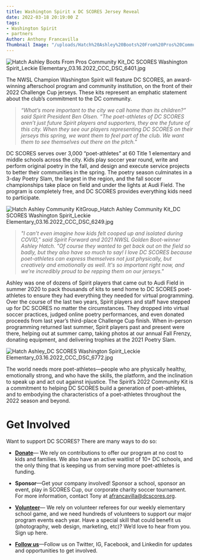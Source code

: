 ```yaml
---
title: Washington Spirit x DC SCORES Jersey Reveal
date: 2022-03-18 20:19:00 Z
tags:
- Washington Spirit
- partners
Author: Anthony Francavilla
Thumbnail Image: "/uploads/Hatch%20Ashley%20Boots%20From%20Pros%20Community%20Kit_DC%20SCORES%20Washington%20Spirit_Leckie%20Elementary_03.16.2022_CCC_DSC_6401.jpg"
---
```


![Hatch Ashley Boots From Pros Community Kit_DC SCORES Washington Spirit_Leckie Elementary_03.16.2022_CCC_DSC_6401.jpg](/uploads/Hatch%20Ashley%20Boots%20From%20Pros%20Community%20Kit_DC%20SCORES%20Washington%20Spirit_Leckie%20Elementary_03.16.2022_CCC_DSC_6401.jpg)

The NWSL Champion Washington Spirit will feature DC SCORES, an award-winning afterschool program and community institution, on the front of their 2022 Challenge Cup jerseys. These kits represent an emphatic statement about the club’s commitment to the DC community.





> *“What’s more important to the city we call home than its children?” said Spirit President Ben Olsen. “The poet-athletes of DC SCORES aren’t just future Spirit players and supporters, they are the future of this city. When they see our players representing DC SCORES on their jerseys this spring, we want them to feel part of the club. We want them to see themselves out there on the pitch.”*

DC SCORES serves over 3,000 “poet-athletes” at 60 Title 1 elementary and middle schools across the city. Kids play soccer year round, write and perform original poetry in the fall, and design and execute service projects to better their communities in the spring. The poetry season culminates in a 3-day Poetry Slam, the largest in the region, and the fall soccer championships take place on field and under the lights at Audi Field. The program is completely free, and DC SCORES provides everything kids need to participate.

![Hatch Ashley Community KitGroup_Hatch Ashley Community Kit_DC SCORES Washington Spirit_Leckie Elementary_03.16.2022_CCC_DSC_6249.jpg](/uploads/Hatch%20Ashley%20Community%20KitGroup_Hatch%20Ashley%20Community%20Kit_DC%20SCORES%20Washington%20Spirit_Leckie%20Elementary_03.16.2022_CCC_DSC_6249.jpg)

> *"I can’t even imagine how kids felt cooped up and isolated during COVID," said Spirit Forward and 2021 NWSL Golden Boot-winner Ashley Hatch. "Of course they wanted to get back out on the field so badly, but they also have so much to say! I love DC SCORES because poet-athletes can express themselves not just physically, but creatively and emotionally as well. It's so important right now, and we're incredibly proud to be repping them on our jerseys."*

Ashley was one of dozens of Spirit players that came out to Audi Field in summer 2020 to pack thousands of kits to send home to DC SCORES poet-athletes to ensure they had everything they needed for virtual programming. Over the course of the last two years, Spirit players and staff have stepped up for DC SCORES no matter the circumstances. They dropped into virtual soccer practices, judged online poetry performances, and even donated proceeds from last year’s third-place Challenge Cup finish. When in-person programming returned last summer, Spirit players past and present were there, helping out at summer camp, taking photos at our annual Fall Frenzy, donating equipment, and delivering trophies at the 2021 Poetry Slam.

![Hatch Ashley_DC SCORES Washington Spirit_Leckie Elementary_03.16.2022_CCC_DSC_6772.jpg](/uploads/Hatch%20Ashley_DC%20SCORES%20Washington%20Spirit_Leckie%20Elementary_03.16.2022_CCC_DSC_6772.jpg)

The world needs more poet-athletes—people who are physically healthy, emotionally strong, and who have the skills, the platform, and the inclination to speak up and act out against injustice. The Spirit’s 2022 Community Kit is a commitment to helping DC SCORES build a generation of poet-athletes, and to embodying the characteristics of a poet-athletes throughout the 2022 season and beyond.

# Get Involved

Want to support DC SCORES? There are many ways to do so:

* **[Donate](https://connect.clickandpledge.com/w/Form/38684abc-e195-4fdb-aef3-2ed5aeb51d61?636153321160038799)**— We rely on contributions to offer our program at no cost to kids and families. We also have an active waitlist of 10\+ DC schools, and the only thing that is keeping us from serving more poet-athletes is funding.

* **Sponsor**—Get your company involved! Sponsor a school, sponsor an event, play in SCORES Cup, our corporate charity soccer tournament. For more information, contact Tony at afrancavilla@dcscores.org.

* **[Volunteer](https://www.dcscores.org/volunteer/)**— We rely on volunteer referees for our weekly elementary school game, and we need hundreds of volunteers to support our major program events each year. Have a special skill that could benefit us (photography, web design, marketing, etc)? We’d love to hear from you. Sign up here.

* **[Follow us](https://linktr.ee/DCSCORES)**—Follow us on Twitter, IG, Facebook, and Linkedin for updates and opportunities to get involved.